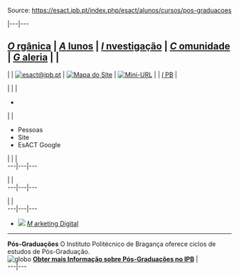 Source: https://esact.ipb.pt/index.php/esact/alunos/cursos/pos-graduacoes

|---|---  
  
[_O_ rgânica](/index.php/esact/organica "Orgânica") | [_A_ lunos](/index.php/esact/alunos "Alunos") | [_I_ nvestigação](/index.php/esact/investigacao "Investigação") | [_C_ omunidade](/index.php/esact/comunidade "Comunidade") | [_G_ aleria](/index.php/esact/galeria "Galeria") |  |   
---  
|  | [![esact@ipb.pt](/templates/esact-template-alunos/images/mail.png)](mailto:esact@ipb.pt?subject=Portal%20ESACT "esact@ipb.pt") | [![Mapa do Site](/templates/esact-template-alunos/images/mapa.png)](/index.php/esact-map "Mapa do Site") | [![Mini-URL](/templates/esact-template-alunos/images/miniurl.png)](javascript:; "Mini-URL") |  | [_I_ PB](http://www.ipb.pt "Instituto Politécnico de Bragança") |   
  
  

  

  
  
  
  
  
  
  
  
  
  
  
  
  
  
|   |  | 

  *   

|  | 

  * Pessoas
  * Site
  * EsACT Google

|  |  |   
---|---|---  
  
|  |   
---|---|---  
  
|  |   
---|---|---  
  
  

  * ![](https://esact.ipb.pt/modules/mod_subpaginas/images/subpag1.png) [_M_ arketing Digital](/index.php/esact/alunos/cursos/pos-graduacoes/marketing-digital "Marketing Digital")
  
  
---  
  

**Pós-Graduações** O Instituto Politécnico de Bragança oferece ciclos de
estudos de Pós-Graduação.  
![globo](/images/icons/globo_icon.PNG) [**Obter mais Informação sobre Pós-Graduações no IPB**](http://www.ipb.pt/go/cz305) |   
---|---  
  
